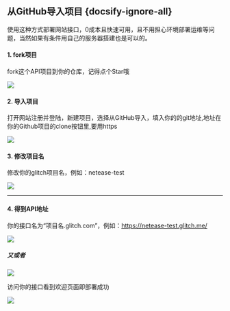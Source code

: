 ## 从GitHub导入项目 {docsify-ignore-all}

使用这种方式部署网站接口，0成本且快速可用，且不用担心环境部署运维等问题，当然如果有条件用自己的服务器搭建也是可以的。

#### 1. fork项目

fork这个API项目到你的仓库，记得点个Star哦

![](https://s1.ax1x.com/2020/08/05/as0qZ8.png)

#### 2. 导入项目

打开网站注册并登陆，新建项目，选择从GitHub导入，填入你的的git地址,地址在你的Github项目的clone按钮里,要用https

![](https://s1.ax1x.com/2020/06/29/NWo8L6.png)

#### 3. 修改项目名

修改你的glitch项目名，例如：netease-test

![](https://s1.ax1x.com/2020/06/29/NWocTS.png)

------

#### 4. 得到API地址

你的接口名为“项目名.glitch.com”，例如：https://netease-test.glitch.me/

![](https://s1.ax1x.com/2020/07/02/Nb1c1e.png)

##### 又或者

![](https://s1.ax1x.com/2020/07/02/Nb1WnA.png)

访问你的接口看到欢迎页面即部署成功

![](https://s1.ax1x.com/2020/06/29/NWIt8s.png)